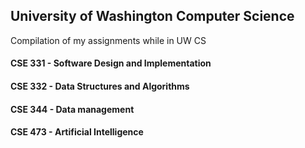 ## University of Washington Computer Science
Compilation of my assignments while in UW CS

#### CSE 331 - Software Design and Implementation
#### CSE 332 - Data Structures and Algorithms
#### CSE 344 - Data management
#### CSE 473 - Artificial Intelligence
